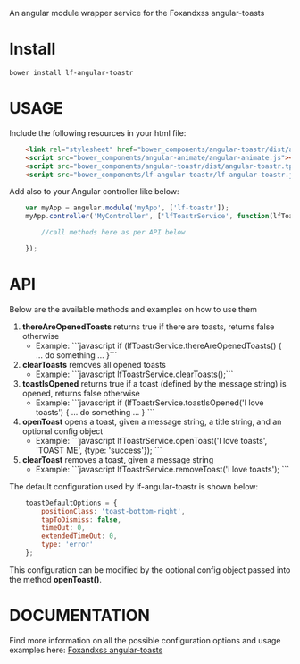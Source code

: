 An angular module wrapper service for the Foxandxss angular-toasts


Install
=======
```
bower install lf-angular-toastr
```

USAGE
=====
Include the following resources in your html file:

```html
    <link rel="stylesheet" href="bower_components/angular-toastr/dist/angular-toastr.css">
    <script src="bower_components/angular-animate/angular-animate.js"></script>
    <script src="bower_components/angular-toastr/dist/angular-toastr.tpls.js"></script>
    <script src="bower_components/lf-angular-toastr/lf-angular-toastr.js"></script>
```

Add also to your Angular controller like below:

```javascript
    var myApp = angular.module('myApp', ['lf-toastr']);
    myApp.controller('MyController', ['lfToastrService', function(lfToastrService) {

        //call methods here as per API below

    });
```

API
===
Below are the available methods and examples on how to use them
<ol>
    <li><b>thereAreOpenedToasts</b> returns true if there are toasts, returns false otherwise
        <ul><li>Example: 
            ```javascript if (lfToastrService.thereAreOpenedToasts() { ... do something ... }```
        </li></ul>
    </li>
    <li><b>clearToasts</b> removes all opened toasts
        <ul><li>Example: 
            ```javascript lfToastrService.clearToasts();```
        </li></ul>
    </li>
    <li><b>toastIsOpened</b> returns true if a toast (defined by the message string) is opened, returns false otherwise
        <ul><li>Example: 
            ```javascript 
            if (lfToastrService.toastIsOpened('I love toasts') { ... do something ... }
            ```
        </li></ul>
    </li>
    <li><b>openToast</b> opens a toast, given a message string, a title string, and an optional config object
        <ul><li>Example: 
            ```javascript 
            lfToastrService.openToast('I love toasts', 'TOAST ME', {type: 'success'});
            ```
        </li></ul>
    </li>
    <li><b>clearToast</b> removes a toast, given a message string
        <ul><li>Example: 
            ```javascript 
            lfToastrService.removeToast('I love toasts');
            ```
        </li></ul>
    </li>
</ol>

The default configuration used by lf-angular-toastr is shown below:

```javascript
    toastDefaultOptions = {
        positionClass: 'toast-bottom-right',
        tapToDismiss: false,
        timeOut: 0,
        extendedTimeOut: 0,
        type: 'error'
    };
```

This configuration can be modified by the optional config object passed into the method <b>openToast()</b>.

DOCUMENTATION
=============
Find more information on all the possible configuration options and usage examples here:
<a href="https://github.com/Foxandxss/angular-toastr">Foxandxss angular-toasts</a>
